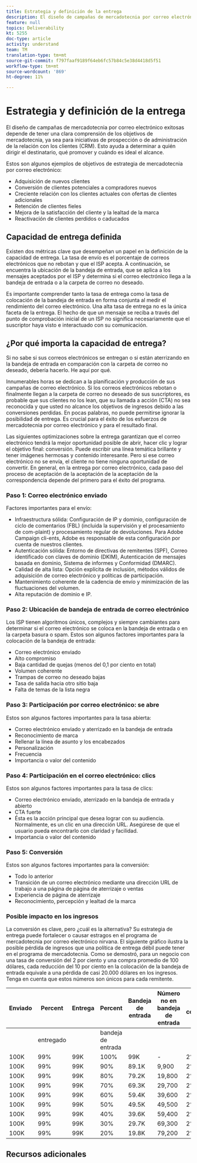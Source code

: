 ```yaml
---
title: Estrategia y definición de la entrega
description: El diseño de campañas de mercadotecnia por correo electrónico exitosas depende de tener una clara comprensión de los objetivos de mercadotecnia, ya sea para iniciativas de prospección o de administración de la relación con los clientes (CRM). Esto ayuda a determinar a quién dirigir el destinatario, qué promover y cuándo es ideal el alcance.
feature: null
topics: Deliverability
kt: 5255
doc-type: article
activity: understand
team: TM
translation-type: tm+mt
source-git-commit: f797faaf9189f64eb6fc57b84c5e38d4418d5f51
workflow-type: tm+mt
source-wordcount: '869'
ht-degree: 11%

---
```



# Estrategia y definición de la entrega

El diseño de campañas de mercadotecnia por correo electrónico exitosas depende de tener una clara comprensión de los objetivos de mercadotecnia, ya sea para iniciativas de prospección o de administración de la relación con los clientes (CRM). Esto ayuda a determinar a quién dirigir el destinatario, qué promover y cuándo es ideal el alcance.

Estos son algunos ejemplos de objetivos de estrategia de mercadotecnia por correo electrónico:

* Adquisición de nuevos clientes
* Conversión de clientes potenciales a compradores nuevos
* Creciente relación con los clientes actuales con ofertas de clientes adicionales
* Retención de clientes fieles
* Mejora de la satisfacción del cliente y la lealtad de la marca
* Reactivación de clientes perdidos o caducados

## Capacidad de entrega definida

Existen dos métricas clave que desempeñan un papel en la definición de la capacidad de entrega. La tasa de envío es el porcentaje de correos electrónicos que no rebotan y que el ISP acepta. A continuación, se encuentra la ubicación de la bandeja de entrada, que se aplica a los mensajes aceptados por el ISP y determina si el correo electrónico llega a la bandeja de entrada o a la carpeta de correo no deseado.

Es importante comprender tanto la tasa de entrega como la tasa de colocación de la bandeja de entrada en forma conjunta al medir el rendimiento del correo electrónico. Una alta tasa de entrega no es la única faceta de la entrega. El hecho de que un mensaje se reciba a través del punto de comprobación inicial de un ISP no significa necesariamente que el suscriptor haya visto e interactuado con su comunicación.

## ¿Por qué importa la capacidad de entrega?

Si no sabe si sus correos electrónicos se entregan o si están aterrizando en la bandeja de entrada en comparación con la carpeta de correo no deseado, debería hacerlo. He aquí por qué.

Innumerables horas se dedican a la planificación y producción de sus campañas de correo electrónico. Si los correos electrónicos rebotan o finalmente llegan a la carpeta de correo no deseado de sus suscriptores, es probable que sus clientes no los lean, que su llamada a acción (CTA) no sea reconocida y que usted no alcance los objetivos de ingresos debido a las conversiones perdidas. En pocas palabras, no puede permitirse ignorar la posibilidad de entrega. Es crucial para el éxito de los esfuerzos de mercadotecnia por correo electrónico y para el resultado final.

Las siguientes optimizaciones sobre la entrega garantizan que el correo electrónico tendrá la mejor oportunidad posible de abrir, hacer clic y lograr el objetivo final: conversión. Puede escribir una línea temática brillante y tener imágenes hermosas y contenido interesante. Pero si ese correo electrónico no se envía, el cliente no tiene ninguna oportunidad de convertir. En general, en la entrega por correo electrónico, cada paso del proceso de aceptación de la aceptación de la aceptación de la correspondencia depende del primero para el éxito del programa.

### Paso 1: Correo electrónico enviado

Factores importantes para el envío:

* Infraestructura sólida: Configuración de IP y dominio, configuración de ciclo de comentarios (FBL) (incluida la supervisión y el procesamiento de com-plaint) y procesamiento regular de devoluciones. Para Adobe Campaign cli-ents, Adobe es responsable de esta configuración por cuenta de nuestros clientes.
* Autenticación sólida: Entorno de directivas de remitentes (SPF), Correo identificado con claves de dominio (DKIM), Autenticación de mensajes basada en dominio, Sistema de informes y Conformidad (DMARC).
* Calidad de alta lista: Opción explícita de inclusión, métodos válidos de adquisición de correo electrónico y políticas de participación.
* Mantenimiento coherente de la cadencia de envío y minimización de las fluctuaciones del volumen.
* Alta reputación de dominio e IP.

### Paso 2: Ubicación de bandeja de entrada de correo electrónico

Los ISP tienen algoritmos únicos, complejos y siempre cambiantes para determinar si el correo electrónico se coloca en la bandeja de entrada o en la carpeta basura o spam.
Estos son algunos factores importantes para la colocación de la bandeja de entrada:

* Correo electrónico enviado
* Alto compromiso
* Baja cantidad de quejas (menos del 0,1 por ciento en total)
* Volumen coherente
* Trampas de correo no deseado bajas
* Tasa de salida hacia otro sitio baja
* Falta de temas de la lista negra

### Paso 3: Participación por correo electrónico: se abre

Estos son algunos factores importantes para la tasa abierta:

* Correo electrónico enviado y aterrizado en la bandeja de entrada
* Reconocimiento de marca
* Rellenar la línea de asunto y los encabezados
* Personalización
* Frecuencia
* Importancia o valor del contenido

### Paso 4: Participación en el correo electrónico: clics

Estos son algunos factores importantes para la tasa de clics:

* Correo electrónico enviado, aterrizado en la bandeja de entrada y abierto
* CTA fuerte
* Ésta es la acción principal que desea lograr con su audiencia. Normalmente, es un clic en una dirección URL. Asegúrese de que el usuario pueda encontrarlo con claridad y facilidad.
* Importancia o valor del contenido

### Paso 5: Conversión

Estos son algunos factores importantes para la conversión:

* Todo lo anterior
* Transición de un correo electrónico mediante una dirección URL de trabajo a una página de página de aterrizaje o ventas
* Experiencia de página de aterrizaje
* Reconocimiento, percepción y lealtad de la marca

### Posible impacto en los ingresos

La conversión es clave, pero ¿cuál es la alternativa? Su estrategia de entrega puede fortalecer o causar estragos en el programa de mercadotecnia por correo electrónico nirvana. El siguiente gráfico ilustra la posible pérdida de ingresos que una política de entrega débil puede tener en el programa de mercadotecnia. Como se demostró, para un negocio con una tasa de conversión del 2 por ciento y una compra promedio de 100 dólares, cada reducción del 10 por ciento en la colocación de la bandeja de entrada equivale a una pérdida de casi 20.000 dólares en los ingresos. Tenga en cuenta que estos números son únicos para cada remitente.

| Enviado | Percent | Entrega | Percent | Bandeja de entrada | Número no en bandeja de entrada | Tasa de conversión | Número de pérdidas | Average | Perdida |
|------|-----------|-----------|----------|-------|---------------------|-----------------|-----------------|----------|-----------|
|  | entregado |  | bandeja de entrada |  |  |  | Conversiones | purchase | ingresos |
| 100K | 99% | 99K | 100% | 99K | - | 2% | 0 | $100 | $ - |
| 100K | 99% | 99K | 90% | 89.1K | 9,900 | 2% | 198 | $100 | $19,800 |
| 100K | 99% | 99K | 80% | 79.2K | 19,800 | 2% | 396 | $100 | $39,600 |
| 100K | 99% | 99K | 70% | 69.3K | 29,700 | 2% | 594 | $100 | $59,400 |
| 100K | 99% | 99K | 60% | 59.4K | 39,600 | 2% | 792 | $100 | $79,200 |
| 100K | 99% | 99K | 50% | 49.5K | 49,500 | 2% | 990 | $100 | $99,000 |
| 100K | 99% | 99K | 40% | 39.6K | 59,400 | 2% | 1188 | $100 | $118,800 |
| 100K | 99% | 99K | 30% | 29.7K | 69,300 | 2% | 1386 | $100 | $138,600 |
| 100K | 99% | 99K | 20% | 19.8K | 79,200 | 2% | 1584 | $100 | $158,400 |

## Recursos adicionales
